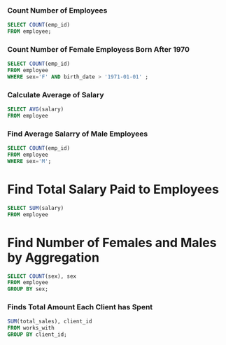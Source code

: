 ### Count Number of Employees

```sql
SELECT COUNT(emp_id)
FROM employee;     
```

### Count Number of Female Employess Born After 1970

```sql
SELECT COUNT(emp_id)
FROM employee  
WHERE sex='F' AND birth_date > '1971-01-01' ;
```

### Calculate Average of Salary

```sql
SELECT AVG(salary)
FROM employee   
```

### Find Average Salarry of Male Employees 

```sql
SELECT COUNT(emp_id)
FROM employee  
WHERE sex='M';  
```

# Find Total Salary Paid to Employees

```sql
SELECT SUM(salary)
FROM employee    
```

# Find Number of Females and Males by Aggregation

```sql
SELECT COUNT(sex), sex
FROM employee  
GROUP BY sex;  
```

### Finds Total Amount Each Client has Spent
```sql
SUM(total_sales), client_id
FROM works_with
GROUP BY client_id; 
```

